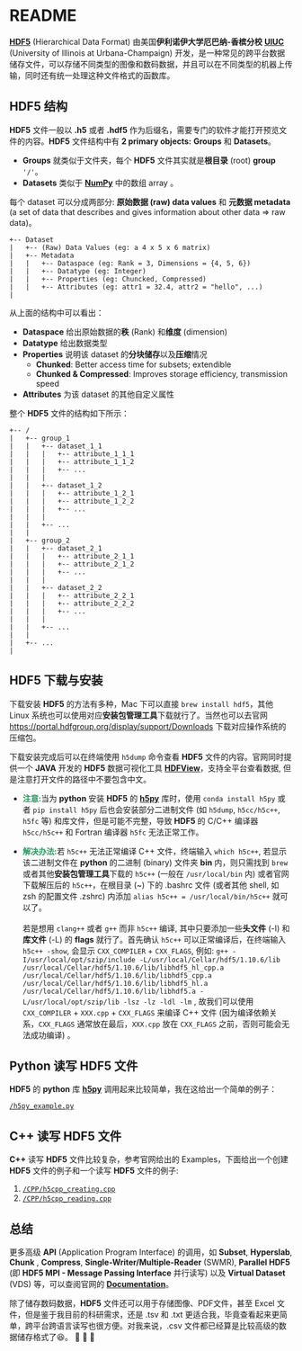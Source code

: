 # README

[**HDF5**](https://www.hdfgroup.org/solutions/hdf5/) (Hierarchical Data Format) 由美国**伊利诺伊大学厄巴纳-香槟分校** [**UIUC**](http://www.illinois.edu) (University of Illinois at Urbana-Champaign) 开发，是一种常见的跨平台数据储存文件，可以存储不同类型的图像和数码数据，并且可以在不同类型的机器上传输，同时还有统一处理这种文件格式的函数库。


## **HDF5 结构**

**HDF5** 文件一般以 **.h5** 或者 **.hdf5** 作为后缀名，需要专门的软件才能打开预览文件的内容。**HDF5** 文件结构中有 **2 primary objects:** **Groups** 和 **Datasets**。

- **Groups** 就类似于文件夹，每个 **HDF5** 文件其实就是**根目录** (root) **group** `'/'`。
- **Datasets** 类似于 [**NumPy**](https://numpy.org) 中的数组 array 。

每个 dataset 可以分成两部分: **原始数据 (raw) data values** 和 **元数据 metadata** (a set of data that describes and gives information about other data => raw data)。

```
+-- Dataset
|   +-- (Raw) Data Values (eg: a 4 x 5 x 6 matrix)
|   +-- Metadata
|   |   +-- Dataspace (eg: Rank = 3, Dimensions = {4, 5, 6})
|   |   +-- Datatype (eg: Integer)
|   |   +-- Properties (eg: Chuncked, Compressed)
|   |   +-- Attributes (eg: attr1 = 32.4, attr2 = "hello", ...)
|
```


从上面的结构中可以看出：

* **Dataspace** 给出原始数据的**秩** (Rank) 和**维度** (dimension)
* **Datatype** 给出数据类型
* **Properties** 说明该 dataset 的**分块储存**以及**压缩**情况 
	+ **Chunked**: Better access time for subsets; extendible
	+ **Chunked & Compressed**: Improves storage efficiency, transmission speed
* **Attributes** 为该 dataset 的其他自定义属性
 
整个 **HDF5** 文件的结构如下所示：
 
```
+-- /
|   +-- group_1
|   |   +-- dataset_1_1
|   |   |   +-- attribute_1_1_1
|   |   |   +-- attribute_1_1_2
|   |   |   +-- ...
|   |   |
|   |   +-- dataset_1_2
|   |   |   +-- attribute_1_2_1
|   |   |   +-- attribute_1_2_2
|   |   |   +-- ...
|   |   |
|   |   +-- ...
|   |
|   +-- group_2
|   |   +-- dataset_2_1
|   |   |   +-- attribute_2_1_1
|   |   |   +-- attribute_2_1_2
|   |   |   +-- ...
|   |   |
|   |   +-- dataset_2_2
|   |   |   +-- attribute_2_2_1
|   |   |   +-- attribute_2_2_2
|   |   |   +-- ...
|   |   |
|   |   +-- ...
|   |
|   +-- ...
|
```


## **HDF5 下载与安装**

下载安装 **HDF5** 的方法有多种，Mac 下可以直接 `brew install hdf5`，其他 Linux 系统也可以使用对应**安装包管理工具**下载就行了。当然也可以去官网 <https://portal.hdfgroup.org/display/support/Downloads> 下载对应操作系统的压缩包。

下载安装完成后可以在终端使用 `h5dump` 命令查看 **HDF5** 文件的内容。官网同时提供一个 **JAVA** 开发的 **HDF5** 数据可视化工具 [**HDFView**](https://portal.hdfgroup.org/display/support/Download+HDFView)，支持全平台查看数据, 但是注意打开文件的路径中不要包含中文。

* <font color="#26975b"><b>注意:</b></font>当为 **python** 安装 **HDF5** 的 [**h5py**]( http://www.h5py.org) 库时，使用 `conda install h5py` 或者 `pip install h5py` 后也会安装部分二进制文件 (如 `h5dump`, `h5cc/h5c++`,  `h5fc` 等) 和库文件，但是可能不完整，导致 **HDF5** 的 C/C++ 编译器 `h5cc/h5c++` 和 Fortran 编译器 `h5fc` 无法正常工作。

* <font color="#26975b"><b>解决办法:</b></font>若 `h5c++` 无法正常编译 C++ 文件，终端输入 `which h5c++`, 若显示该二进制文件在 **python** 的二进制 (binary) 文件夹 **bin** 内，则只需找到 `brew` 或者其他**安装包管理工具**下载的 `h5c++` (一般在 `/usr/local/bin` 内) 或者官网下载解压后的 `h5c++`，在根目录 (~) 下的 .bashrc 文件 (或者其他 shell, 如 zsh 的配置文件 .zshrc) 内添加 `alias h5c++ = /usr/local/bin/h5c++` 就可以了。
<br><br>
若是想用 `clang++` 或者 `g++` 而非 `h5c++` 编译, 其中只要添加一些**头文件** (-I) 和**库文件** (-L) 的 **flags** 就行了。首先确认 `h5c++` 可以正常编译后，在终端输入 `h5c++ -show`, 会显示 
`CXX_COMPILER` + `CXX_FLAGS`, 例如: `g++ -I/usr/local/opt/szip/include -L/usr/local/Cellar/hdf5/1.10.6/lib /usr/local/Cellar/hdf5/1.10.6/lib/libhdf5_hl_cpp.a /usr/local/Cellar/hdf5/1.10.6/lib/libhdf5_cpp.a /usr/local/Cellar/hdf5/1.10.6/lib/libhdf5_hl.a /usr/local/Cellar/hdf5/1.10.6/lib/libhdf5.a -L/usr/local/opt/szip/lib -lsz -lz -ldl -lm`
, 故我们可以使用 `CXX_COMPILER` + `XXX.cpp` + `CXX_FLAGS` 来编译 C++ 文件 (因为编译依赖关系，`CXX_FLAGS` 通常放在最后，`XXX.cpp` 放在 `CXX_FLAGS` 之前，否则可能会无法成功编译) 。


## **Python 读写 HDF5 文件**

**HDF5** 的 **python** 库 [**h5py**]( http://www.h5py.org) 调用起来比较简单，我在这给出一个简单的例子：

[`/h5py_example.py`](/h5py_example.py)


## **C++ 读写 HDF5 文件**

**C++** 读写 **HDF5** 文件比较复杂，参考官网给出的 Examples，下面给出一个创建 **HDF5** 文件的例子和一个读写 **HDF5** 文件的例子:

1. [`/CPP/h5cpp_creating.cpp`](/CPP/h5cpp_creating.cpp)
2. [`/CPP/h5cpp_reading.cpp`](/CPP/h5cpp_reading.cpp)


## **总结**

更多高级 **API** (Application Program Interface) 的调用，如 **Subset**, **Hyperslab**, **Chunk** , **Compress**, **Single-Writer/Multiple-Reader** (SWMR), **Parallel HDF5** (即 **HDF5 MPI - Message Passing Interface** 并行读写) 以及 **Virtual Dataset** (VDS) 等，可以查阅官网的 [**Documentation**](https://portal.hdfgroup.org/display/HDF5/HDF5)。

除了储存数码数据，**HDF5** 文件还可以用于存储图像、PDF文件，甚至 Excel 文件，但是鉴于我目前的科研需求，还是 .tsv 和 .txt 更适合我，毕竟查看起来更简单，跨平台跨语言读写也很方便。对我来说，.csv 文件都已经算是比较高级的数据储存格式了😆。 🎉 🎉 🎉 












